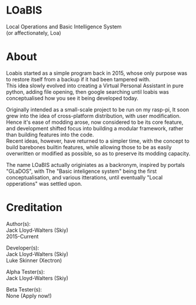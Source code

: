 # LOaBIS
Local Operations and Basic Intelligence System  
(or affectionately, Loa)  

# About
Loabis started as a simple program back in 2015, whose only purpose was to restore itself from a backup if it had been tampered with.  
This idea slowly evolved into creating a Virtual Personal Assistant in pure python, adding file opening, then google searching until loabis was conceptualised how you see it being developed today.  

Originally intended as a small-scale project to be run on my rasp-pi, It soon grew into the idea of cross-platform distribution, with user modification.  
Hence it's ease of modding arose, now considered to be its core feature, and development shifted focus into building a modular framework, rather than building features into the code.  
Recent ideas, however, have returned to a simpler time, with the concept to build barebones builtin features, while allowing those to be as easily overwritten or modified as possible, so as to preserve its modding capacity.  

The name LOaBIS actually originiates as a backronym, inspired by portals "GLaDOS", with The "Basic inteligence system" being the first conceptualisation, and various itterations, until eventually "Local opperations" was settled upon.  

# Creditation
Author(s):  
Jack Lloyd-Walters  (Skiy)  
2015-Current  

Developer(s):  
Jack Lloyd-Walters  (Skiy)  
Luke Skinner        (Xectron)  

Alpha Tester(s):  
Jack Lloyd-Walters  (Skiy)  

Beta Tester(s):  
None (Apply now!)  
